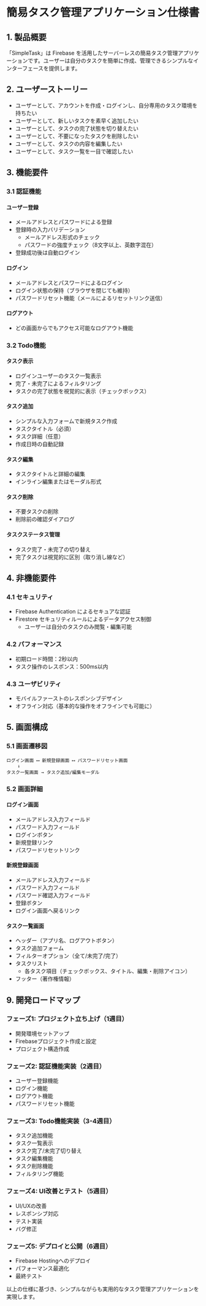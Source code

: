 # 簡易タスク管理アプリケーション仕様書

## 1. 製品概要

「SimpleTask」は Firebase を活用したサーバーレスの簡易タスク管理アプリケーションです。ユーザーは自分のタスクを簡単に作成、管理できるシンプルなインターフェースを提供します。

## 2. ユーザーストーリー

- ユーザーとして、アカウントを作成・ログインし、自分専用のタスク環境を持ちたい
- ユーザーとして、新しいタスクを素早く追加したい
- ユーザーとして、タスクの完了状態を切り替えたい
- ユーザーとして、不要になったタスクを削除したい
- ユーザーとして、タスクの内容を編集したい
- ユーザーとして、タスク一覧を一目で確認したい

## 3. 機能要件

### 3.1 認証機能

#### ユーザー登録
- メールアドレスとパスワードによる登録
- 登録時の入力バリデーション
  - メールアドレス形式のチェック
  - パスワードの強度チェック（8文字以上、英数字混在）
- 登録成功後は自動ログイン

#### ログイン
- メールアドレスとパスワードによるログイン
- ログイン状態の保持（ブラウザを閉じても維持）
- パスワードリセット機能（メールによるリセットリンク送信）

#### ログアウト
- どの画面からでもアクセス可能なログアウト機能

### 3.2 Todo機能

#### タスク表示
- ログインユーザーのタスク一覧表示
- 完了・未完了によるフィルタリング
- タスクの完了状態を視覚的に表示（チェックボックス）

#### タスク追加
- シンプルな入力フォームで新規タスク作成
- タスクタイトル（必須）
- タスク詳細（任意）
- 作成日時の自動記録

#### タスク編集
- タスクタイトルと詳細の編集
- インライン編集またはモーダル形式

#### タスク削除
- 不要タスクの削除
- 削除前の確認ダイアログ

#### タスクステータス管理
- タスク完了・未完了の切り替え
- 完了タスクは視覚的に区別（取り消し線など）

## 4. 非機能要件

### 4.1 セキュリティ
- Firebase Authentication によるセキュアな認証
- Firestore セキュリティルールによるデータアクセス制御
  - ユーザーは自分のタスクのみ閲覧・編集可能

### 4.2 パフォーマンス
- 初期ロード時間：2秒以内
- タスク操作のレスポンス：500ms以内

### 4.3 ユーザビリティ
- モバイルファーストのレスポンシブデザイン
- オフライン対応（基本的な操作をオフラインでも可能に）

## 5. 画面構成

### 5.1 画面遷移図
```
ログイン画面 ⟷ 新規登録画面 ⟷ パスワードリセット画面
    ↓
タスク一覧画面 → タスク追加/編集モーダル
```

### 5.2 画面詳細

#### ログイン画面
- メールアドレス入力フィールド
- パスワード入力フィールド
- ログインボタン
- 新規登録リンク
- パスワードリセットリンク

#### 新規登録画面
- メールアドレス入力フィールド
- パスワード入力フィールド
- パスワード確認入力フィールド
- 登録ボタン
- ログイン画面へ戻るリンク

#### タスク一覧画面
- ヘッダー（アプリ名、ログアウトボタン）
- タスク追加フォーム
- フィルターオプション（全て/未完了/完了）
- タスクリスト
  - 各タスク項目（チェックボックス、タイトル、編集・削除アイコン）
- フッター（著作権情報）

## 9. 開発ロードマップ

### フェーズ1: プロジェクト立ち上げ（1週目）
- 開発環境セットアップ
- Firebaseプロジェクト作成と設定
- プロジェクト構造作成

### フェーズ2: 認証機能実装（2週目）
- ユーザー登録機能
- ログイン機能
- ログアウト機能
- パスワードリセット機能

### フェーズ3: Todo機能実装（3-4週目）
- タスク追加機能
- タスク一覧表示
- タスク完了/未完了切り替え
- タスク編集機能
- タスク削除機能
- フィルタリング機能

### フェーズ4: UI改善とテスト（5週目）
- UI/UXの改善
- レスポンシブ対応
- テスト実装
- バグ修正

### フェーズ5: デプロイと公開（6週目）
- Firebase Hostingへのデプロイ
- パフォーマンス最適化
- 最終テスト

以上の仕様に基づき、シンプルながらも実用的なタスク管理アプリケーションを実現します。